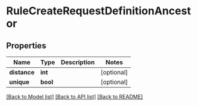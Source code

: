 # RuleCreateRequestDefinitionAncestor


## Properties
Name | Type | Description | Notes
------------ | ------------- | ------------- | -------------
**distance** | **int** |  | [optional] 
**unique** | **bool** |  | [optional] 

[[Back to Model list]](../README.md#documentation-for-models) [[Back to API list]](../README.md#documentation-for-api-endpoints) [[Back to README]](../README.md)


